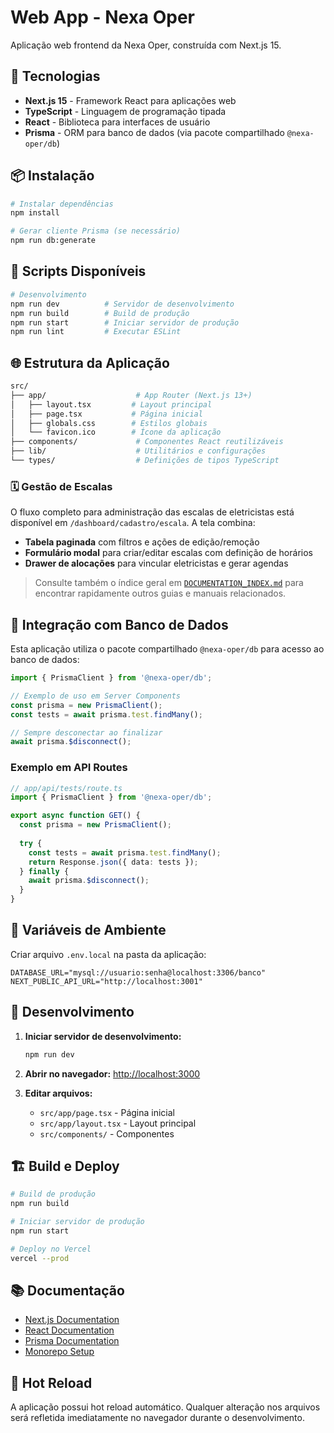 # Web App - Nexa Oper

Aplicação web frontend da Nexa Oper, construída com Next.js 15.

## 🚀 Tecnologias

- **Next.js 15** - Framework React para aplicações web
- **TypeScript** - Linguagem de programação tipada
- **React** - Biblioteca para interfaces de usuário
- **Prisma** - ORM para banco de dados (via pacote compartilhado `@nexa-oper/db`)

## 📦 Instalação

```bash
# Instalar dependências
npm install

# Gerar cliente Prisma (se necessário)
npm run db:generate
```

## 🔧 Scripts Disponíveis

```bash
# Desenvolvimento
npm run dev          # Servidor de desenvolvimento
npm run build        # Build de produção
npm run start        # Iniciar servidor de produção
npm run lint         # Executar ESLint
```

## 🌐 Estrutura da Aplicação

```bash
src/
├── app/                    # App Router (Next.js 13+)
│   ├── layout.tsx         # Layout principal
│   ├── page.tsx           # Página inicial
│   ├── globals.css        # Estilos globais
│   └── favicon.ico        # Ícone da aplicação
├── components/             # Componentes React reutilizáveis
├── lib/                    # Utilitários e configurações
└── types/                  # Definições de tipos TypeScript
```

### 🗓️ Gestão de Escalas

O fluxo completo para administração das escalas de eletricistas está
disponível em `/dashboard/cadastro/escala`. A tela combina:

- **Tabela paginada** com filtros e ações de edição/remoção
- **Formulário modal** para criar/editar escalas com definição de horários
- **Drawer de alocações** para vincular eletricistas e gerar agendas

> Consulte também o índice geral em [`DOCUMENTATION_INDEX.md`](../../DOCUMENTATION_INDEX.md)
> para encontrar rapidamente outros guias e manuais relacionados.

## 🔗 Integração com Banco de Dados

Esta aplicação utiliza o pacote compartilhado `@nexa-oper/db` para acesso ao banco de dados:

```typescript
import { PrismaClient } from '@nexa-oper/db';

// Exemplo de uso em Server Components
const prisma = new PrismaClient();
const tests = await prisma.test.findMany();

// Sempre desconectar ao finalizar
await prisma.$disconnect();
```

### Exemplo em API Routes

```typescript
// app/api/tests/route.ts
import { PrismaClient } from '@nexa-oper/db';

export async function GET() {
  const prisma = new PrismaClient();
  
  try {
    const tests = await prisma.test.findMany();
    return Response.json({ data: tests });
  } finally {
    await prisma.$disconnect();
  }
}
```

## 📝 Variáveis de Ambiente

Criar arquivo `.env.local` na pasta da aplicação:

```env
DATABASE_URL="mysql://usuario:senha@localhost:3306/banco"
NEXT_PUBLIC_API_URL="http://localhost:3001"
```

## 🚀 Desenvolvimento

1. **Iniciar servidor de desenvolvimento:**

   ```bash
   npm run dev
   ```

2. **Abrir no navegador:** [http://localhost:3000](http://localhost:3000)

3. **Editar arquivos:**
   - `src/app/page.tsx` - Página inicial
   - `src/app/layout.tsx` - Layout principal
   - `src/components/` - Componentes

## 🏗️ Build e Deploy

```bash
# Build de produção
npm run build

# Iniciar servidor de produção
npm run start

# Deploy no Vercel
vercel --prod
```

## 📚 Documentação

- [Next.js Documentation](https://nextjs.org/docs)
- [React Documentation](https://react.dev)
- [Prisma Documentation](https://www.prisma.io/docs)
- [Monorepo Setup](./../../README.md)

## 🔄 Hot Reload

A aplicação possui hot reload automático. Qualquer alteração nos arquivos será refletida
imediatamente no navegador durante o desenvolvimento.
